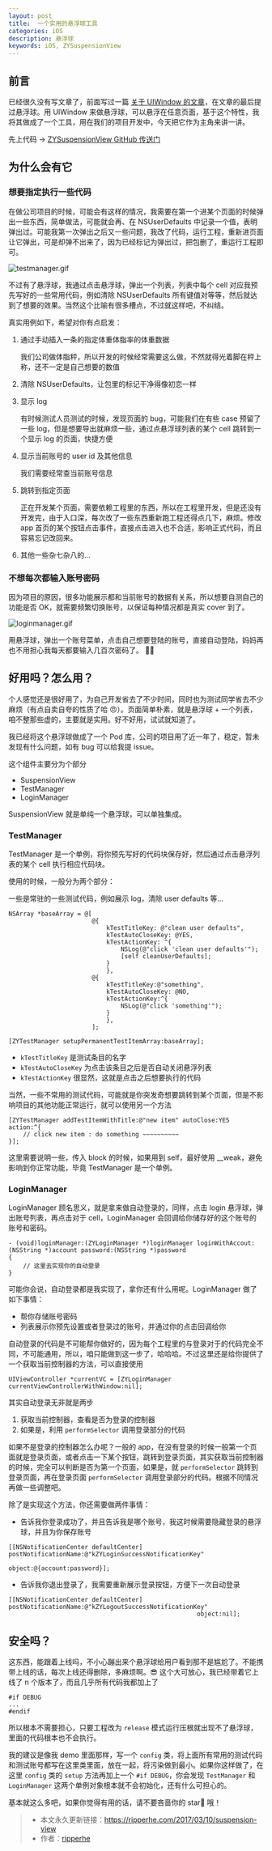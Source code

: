 ```yaml
---
layout: post
title:  一个实用的悬浮球工具
categories: iOS
description: 悬浮球
keywords: iOS, ZYSuspensionView
---
```


## 前言

已经很久没有写文章了，前面写过一篇 [关于 UIWindow 的文章](http://www.jianshu.com/p/98cd7fc4bfba)，在文章的最后提过悬浮球。用 UIWindow 来做悬浮球，可以悬浮在任意页面，基于这个特性，我将其做成了一个工具，用在我们的项目开发中，今天把它作为主角来讲一讲。

先上代码 → [ZYSuspensionView GitHub 传送门](https://github.com/ripperhe/ZYSuspensionView)

## 为什么会有它

### 想要指定执行一些代码

在做公司项目的时候，可能会有这样的情况，我需要在第一个进某个页面的时候弹出一些东西，简单做法，可能就会再、在 NSUserDefaults 中记录一个值，表明弹出过。可能我第一次弹出之后又一些问题，我改了代码，运行工程，重新进页面让它弹出，可是却弹不出来了，因为已经标记为弹出过，把包删了，重运行工程即可。

![testmanager.gif](http://upload-images.jianshu.io/upload_images/939125-c7ec6a881d461bd0.gif?imageMogr2/auto-orient/strip)

不过有了悬浮球，我通过点击悬浮球，弹出一个列表，列表中每个 cell 对应我预先写好的一些常用代码，例如清除 NSUserDefaults 所有键值对等等，然后就达到了想要的效果。当然这个比喻有很多槽点，不过就这样吧，不纠结。

真实用例如下，希望对你有点启发：

1. 通过手动插入一条的指定体重体脂率的体重数据

	我们公司做体脂秤，所以开发的时候经常需要这么做，不然就得光着脚在秤上称，还不一定是自己想要的数值
2. 清除 NSUserDefaults，让包里的标记干净得像初恋一样
3. 显示 log 

	有时候测试人员测试的时候，发现页面的 bug，可能我们在有些 case 预留了一些 log，但是想要导出就麻烦一些，通过点悬浮球列表的某个 cell 跳转到一个显示 log 的页面，快捷方便
	
4. 显示当前账号的 user id 及其他信息

	我们需要经常查当前账号信息
	
5. 跳转到指定页面

	正在开发某个页面，需要依赖工程里的东西，所以在工程里开发，但是还没有开发完，由于入口深，每次改了一些东西重新跑工程还得点几下，麻烦。修改 app 首页的某个按钮点击事件，直接点击进入也不合适，影响正式代码，而且容易忘记改回来。
	
6. 其他一些杂七杂八的...

### 不想每次都输入账号密码

因为项目的原因，很多功能展示都和当前账号的数据有关系，所以想要自测自己的功能是否 OK，就需要频繁切换账号，以保证每种情况都是真实 cover 到了。

![loginmanager.gif](http://upload-images.jianshu.io/upload_images/939125-c954813dc16624d4.gif?imageMogr2/auto-orient/strip)

用悬浮球，弹出一个账号菜单，点击自己想要登陆的账号，直接自动登陆，妈妈再也不用担心我每天都要输入几百次密码了。 🤣


## 好用吗？怎么用？

个人感觉还是很好用了，为自己开发省去了不少时间，同时也为测试同学省去不少麻烦（有点自卖自夸的性质了哈 😠）。页面简单朴素，就是悬浮球 + 一个列表，咱不整那些虚的，主要就是实用。好不好用，试试就知道了。

我已经将这个悬浮球做成了一个 Pod 库，公司的项目用了近一年了，稳定，暂未发现有什么问题，如有 bug 可以给我提 issue。

这个组件主要分为个部分

* SuspensionView
* TestManager
* LoginManager

SuspensionView 就是单纯一个悬浮球，可以单独集成。

### TestManager 

TestManager 是一个单例，将你预先写好的代码块保存好，然后通过点击悬浮列表的某个 cell 执行相应代码块。

使用的时候，一般分为两个部分：

一些是常驻的一些测试代码，例如展示 log，清除 user defaults 等...

```objc
NSArray *baseArray = @[
                       @{
                           kTestTitleKey: @"clean user defaults",
                           kTestAutoCloseKey: @YES,
                           kTestActionKey: ^{
                               NSLog(@"click 'clean user defaults'");
                               [self cleanUserDefaults];
                           }
                           },
                       @{
                           kTestTitleKey:@"something",
                           kTestAutoCloseKey: @NO,
                           kTestActionKey:^{
                               NSLog(@"click 'something'");
                           }
                           },
                       ];
    
[ZYTestManager setupPermanentTestItemArray:baseArray];
```

* `kTestTitleKey` 是测试条目的名字
* `kTestAutoCloseKey` 为点击该条目之后是否自动关闭悬浮列表
* `kTestActionKey` 很显然，这就是点击之后想要执行的代码

当然，一些不常用的测试代码，可能就是你突发奇想要跳转到某个页面，但是不影响项目的其他功能正常运行，就可以使用另一个方法

```objc
[ZYTestManager addTestItemWithTitle:@"new item" autoClose:YES action:^{
    // click new item : do something ~~~~~~~~~~
}];
```
这里需要说明一些，传入 block 的时候，如果用到 self，最好使用 __weak，避免影响到你正常功能，毕竟 TestManager 是一个单例。


### LoginManager

LoginManager 顾名思义，就是拿来做自动登录的，同样，点击 login 悬浮球，弹出账号列表，再点击对于 cell，LoginManager 会回调给你储存好的这个账号的账号和密码。

```objc
- (void)loginManager:(ZYLoginManager *)loginManager loginWithAccout:(NSString *)account password:(NSString *)password
{
	// 这里去实现你的自动登录
}
```

可能你会说，自动登录都是我实现了，拿你还有什么用呢。LoginManager 做了如下事情：

* 帮你存储账号密码
* 列表展示你预先设置或者登录过的账号，并通过你的点击回调给你

自动登录的代码是不可能帮你做好的，因为每个工程里的与登录对于的代码完全不同，不可能通用，所以，咱只能做到这一步了，哈哈哈。不过这里还是给你提供了一个获取当前控制器的方法，可以直接使用 

```
UIViewController *currentVC = [ZYLoginManager currentViewControllerWithWindow:nil];
```

其实自动登录无非就是两步

1. 获取当前控制器，查看是否为登录的控制器
2. 如果是，利用 `performSelector` 调用登录部分的代码

如果不是登录的控制器怎么办呢？一般的 app，在没有登录的时候一般第一个页面就是登录页面，或者点击一下某个按钮，跳转到登录页面，其实获取当前控制器的时候，完全可以判断是否为第一个页面，如果是，就 `performSelector` 跳转到登录页面，再在登录页面 `performSelector` 调用登录部分的代码。根据不同情况再做一些调整吧。

除了是实现这个方法，你还需要做两件事情：

* 告诉我你登录成功了，并且告诉我是哪个账号，我这时候需要隐藏登录的悬浮球，并且为你保存账号

```objc
[[NSNotificationCenter defaultCenter] postNotificationName:@"kZYLoginSuccessNotificationKey"
                                                    object:@{account:password}];
```

* 告诉我你退出登录了，我需要重新展示登录按钮，方便下一次自动登录

```objc
[[NSNotificationCenter defaultCenter] postNotificationName:@"kZYLogoutSuccessNotificationKey"
                                                    object:nil];
```

## 安全吗？

这东西，能跟着上线吗，不小心蹦出来个悬浮球给用户看到那不是尴尬了。不能携带上线的话，每次上线还得删除，多麻烦啊。😎 这个大可放心，我已经带着它上线了 n 个版本了，而且几乎所有代码我都加上了

```
#if DEBUG
...
#endif
```

所以根本不需要担心，只要工程改为 `release` 模式运行压根就出现不了悬浮球，里面的代码根本也不会执行。

我的建议是像我 demo 里面那样，写一个 `config` 类，将上面所有常用的测试代码和测试账号都写在这里类里面，放在一起，将污染做到最小。如果你这样做了，在这里 `config` 类的 `setup` 方法再加上一个 `#if DEBUG`，你会发现 `TestManager` 和 `LoginManager` 这两个单例对象根本就不会初始化，还有什么可担心的。

基本就这么多吧，如果你觉得有用的话，请不要吝啬你的 star🌹 哦！

> * 本文永久更新链接：<https://ripperhe.com/2017/03/10/suspension-view>
> * 作者：[ripperhe](https://github.com/ripperhe)